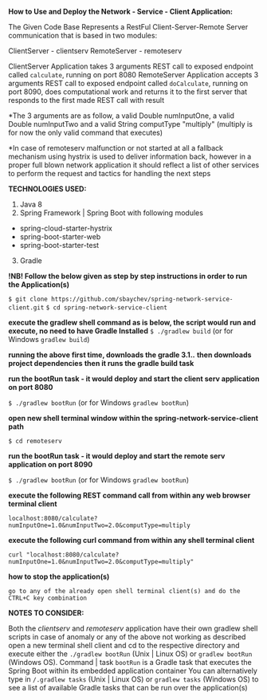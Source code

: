 **How to Use and Deploy the Network - Service - Client Application:**

The Given Code Base Represents a RestFul Client-Server-Remote Server communication that is based in two modules:

ClientServer - clientserv
RemoteServer - remoteserv

ClientServer Application takes 3 arguments REST call to exposed endpoint called `calculate`, running on port 8080
RemoteServer Application accepts 3 arguments REST call to exposed endpoint called `doCalculate`, running on port 8090, does computational work and returns it to the first server that responds to the first made REST call with result

*The 3 arguments are as follow, a valid Double numInputOne, a valid Double numInputTwo and a valid String computType "multiply" (multiply is for now the only valid command that executes)

*In case of remoteserv malfunction or not started at all a fallback mechanism using hystrix is used to deliver information back, however in a proper full blown network application it should reflect a list of other services to perform the request and tactics for handling the next steps

**TECHNOLOGIES USED:**

1. Java 8
2. Spring Framework | Spring Boot with following modules
 - spring-cloud-starter-hystrix
 - spring-boot-starter-web
 - spring-boot-starter-test
3. Gradle


**!NB! Follow the below given as step by step instructions in order to run the Application(s)**

`$ git clone https://github.com/sbaychev/spring-network-service-client.git`
`$ cd spring-network-service-client`

**execute the gradlew shell command as is below, the script would run and execute, no need to have Gradle Installed**
`$ ./gradlew build` (or for Windows `gradlew build`)

**running the above first time, downloads the gradle 3.1..**
**then downloads project dependencies**
**then it runs the gradle build task**

**run the bootRun task - it would deploy and start the client serv application on port 8080**

`$ ./gradlew bootRun` (or for Windows `gradlew bootRun`)

**open new shell terminal window within the spring-network-service-client path**

`$ cd remoteserv `

**run the bootRun task - it would deploy and start the remote serv application on port 8090**

`$ ./gradlew bootRun` (or for Windows `gradlew bootRun`)

**execute the following REST command call from within any web browser terminal client**

`localhost:8080/calculate?numInputOne=1.0&numInputTwo=2.0&computType=multiply`

**execute the following curl command from within any shell terminal client**

`curl "localhost:8080/calculate?numInputOne=1.0&numInputTwo=2.0&computType=multiply"`

**how to stop the application(s)**

`go to any of the already open shell terminal client(s) and do the CTRL+C key combination`

**NOTES TO CONSIDER:** 

Both the _clientserv_ and _remoteserv_ application have their own gradlew shell scripts in case of anomaly or any of the above not working as described open a new terminal shell client and cd to the respective directory and execute either the `./gradlew bootRun` (Unix | Linux OS) or `gradlew bootRun` (Windows OS).
Command | task `bootRun` is a Gradle task that executes the Spring Boot within its embedded application container
You can alternatively type in `/.gradlew tasks` (Unix | Linux OS) or `gradlew tasks` (Windows OS) to see a list of available Gradle tasks that can be run over the application(s)
